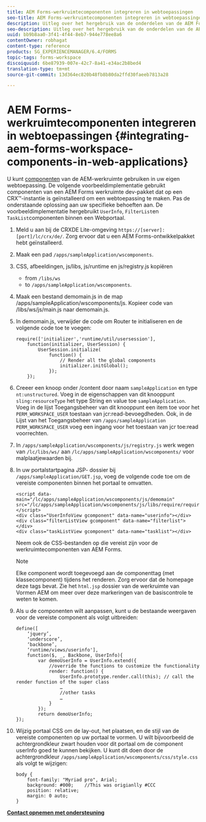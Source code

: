 ```yaml
---
title: AEM Forms-werkruimtecomponenten integreren in webtoepassingen
seo-title: AEM Forms-werkruimtecomponenten integreren in webtoepassingen
description: Uitleg over het hergebruik van de onderdelen van de AEM Forms-werkruimte in uw eigen webapps voor een betere functionaliteit en een verregaande integratie.
seo-description: Uitleg over het hergebruik van de onderdelen van de AEM Forms-werkruimte in uw eigen webapps voor een betere functionaliteit en een verregaande integratie.
uuid: bb9b8aa0-3f41-4f44-8eb7-944e778ee8a6
contentOwner: robhagat
content-type: reference
products: SG_EXPERIENCEMANAGER/6.4/FORMS
topic-tags: forms-workspace
discoiquuid: 6be87939-007e-42c7-8a41-e34ac2b8bed4
translation-type: tm+mt
source-git-commit: 13d364ec820b48fb8b80da2ffd30faeeb7813a28

---
```



# AEM Forms-werkruimtecomponenten integreren in webtoepassingen {#integrating-aem-forms-workspace-components-in-web-applications}

U kunt [componenten](/help/forms/using/description-reusable-components.md) van de AEM-werkruimte gebruiken in uw eigen webtoepassing. De volgende voorbeeldimplementatie gebruikt componenten van een AEM Forms werkruimte dev-pakket dat op een CRX™-instantie is geïnstalleerd om een webtoepassing te maken. Pas de onderstaande oplossing aan uw specifieke behoeften aan. De voorbeeldimplementatie hergebruikt `UserInfo`, `FilterList`en `TaskList`componenten binnen een Webportaal.

1. Meld u aan bij de CRXDE Lite-omgeving `https://[server]:[port]/lc/crx/de/`. Zorg ervoor dat u een AEM Forms-ontwikkelpakket hebt geïnstalleerd.
1. Maak een pad `/apps/sampleApplication/wscomponents`.
1. CSS, afbeeldingen, js/libs, js/runtime en js/registry.js kopiëren

   * from `/libs/ws`
   * to `/apps/sampleApplication/wscomponents`.

1. Maak een bestand demomain.js in de map /apps/sampleApplication/wscomponents/js. Kopieer code van /libs/ws/js/main.js naar demomain.js.
1. In demomain.js, verwijder de code om Router te initialiseren en de volgende code toe te voegen:

   ```
   require(['initializer','runtime/util/usersession'], 
       function(initializer, UserSession) { 
           UserSession.initialize( 
               function() { 
                   // Render all the global components
                   initializer.initGlobal();  
               }); 
       });
   ```

1. Creeer een knoop onder /content door naam `sampleApplication` en type `nt:unstructured`. Voeg in de eigenschappen van dit knooppunt `sling:resourceType` het type String en value toe `sampleApplication`. Voeg in de lijst Toegangsbeheer van dit knooppunt een item toe voor het `PERM_WORKSPACE_USER` toestaan van jcr:read-bevoegdheden. Ook, in de Lijst van het Toegangsbeheer van `/apps/sampleApplication` `PERM_WORKSPACE_USER` voeg een ingang voor het toestaan van jcr toe:read voorrechten.
1. In `/apps/sampleApplication/wscomponents/js/registry.js` werk wegen van `/lc/libs/ws/` aan `/lc/apps/sampleApplication/wscomponents/` voor malplaatjewaarden bij.
1. In uw portalstartpagina JSP- dossier bij `/apps/sampleApplication/GET.jsp`, voeg de volgende code toe om de vereiste componenten binnen het portaal te omvatten.

   ```as3
   <script data-main="/lc/apps/sampleApplication/wscomponents/js/demomain" src="/lc/apps/sampleApplication/wscomponents/js/libs/require/require.js"></script>
   <div class="UserInfoView gcomponent" data-name="userinfo"></div> 
   <div class="filterListView gcomponent" data-name="filterlist"></div> 
   <div class="taskListView gcomponent" data-name="tasklist"></div> 
   ```

   Neem ook de CSS-bestanden op die vereist zijn voor de werkruimtecomponenten van AEM Forms.

   >[!NOTE]
   >
   >Elke component wordt toegevoegd aan de componenttag (met klassecomponent) tijdens het renderen. Zorg ervoor dat de homepage deze tags bevat. Zie het `html.jsp` dossier van de werkruimte van Vormen AEM om meer over deze markeringen van de basiscontrole te weten te komen.

1. Als u de componenten wilt aanpassen, kunt u de bestaande weergaven voor de vereiste component als volgt uitbreiden:

   ```as3
   define([ 
       ‘jquery’, 
       ‘underscore’, 
       ‘backbone’, 
       ‘runtime/views/userinfo'],
       function($, _, Backbone, UserInfo){ 
           var demoUserInfo = UserInfo.extend({ 
               //override the functions to customize the functionality 
               render: function() { 
                   UserInfo.prototype.render.call(this); // call the render function of the super class 
                   … 
                   //other tasks 
                   … 
               } 
           }); 
           return demoUserInfo; 
   });
   ```

1. Wijzig portaal CSS om de lay-out, het plaatsen, en de stijl van de vereiste componenten op uw portaal te vormen. U wilt bijvoorbeeld de achtergrondkleur zwart houden voor dit portaal om de component userInfo goed te kunnen bekijken. U kunt dit doen door de achtergrondkleur `/apps/sampleApplication/wscomponents/css/style.css` als volgt te wijzigen:

   ```as3
   body {
       font-family: "Myriad pro", Arial;
       background: #000;    //This was origianlly #CCC    
       position: relative;
       margin: 0 auto;
   }
   ```

**[Contact opnemen met ondersteuning](https://www.adobe.com/account/sign-in.supportportal.html)**

